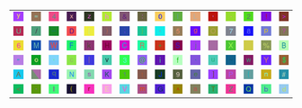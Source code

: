 <table>
<tr>
<td><img src="79.gif"></td>
<td><img src="3D.gif"></td>
<td><img src="34.gif"></td>
<td><img src="78.gif"></td>
<td><img src="7A.gif"></td>
<td><img src="68.gif"></td>
<td><img src="26.gif"></td>
<td><img src="3A.gif"></td>
<td><img src="30.gif"></td>
<td><img src="6C.gif"></td>
<td><img src="4C.gif"></td>
<td><img src="2C.gif"></td>
<td><img src="2E.gif"></td>
<td><img src="32.gif"></td>
<td><img src="21.gif"></td>
<td><img src="3E.gif"></td>
</tr>
<tr>
<td><img src="55.gif"></td>
<td><img src="2F.gif"></td>
<td><img src="5F.gif"></td>
<td><img src="44.gif"></td>
<td><img src="5B.gif"></td>
<td><img src="29.gif"></td>
<td><img src="3B.gif"></td>
<td><img src="7D.gif"></td>
<td><img src="2A.gif"></td>
<td><img src="35.gif"></td>
<td><img src="67.gif"></td>
<td><img src="4F.gif"></td>
<td><img src="37.gif"></td>
<td><img src="38.gif"></td>
<td><img src="70.gif"></td>
<td><img src="3F.gif"></td>
</tr>
<tr>
<td><img src="36.gif"></td>
<td><img src="4D.gif"></td>
<td><img src="57.gif"></td>
<td><img src="46.gif"></td>
<td><img src="6B.gif"></td>
<td><img src="48.gif"></td>
<td><img src="43.gif"></td>
<td><img src="52.gif"></td>
<td><img src="2B.gif"></td>
<td><img src="53.gif"></td>
<td><img src="6A.gif"></td>
<td><img src="gr3.gif"></td>
<td><img src="58.gif"></td>
<td><img src="gr1.gif"></td>
<td><img src="25.gif"></td>
<td><img src="42.gif"></td>
</tr>
<tr>
<td><img src="22.gif"></td>
<td><img src="6F.gif"></td>
<td><img src="27.gif"></td>
<td><img src="63.gif"></td>
<td><img src="7C.gif"></td>
<td><img src="76.gif"></td>
<td><img src="33.gif"></td>
<td><img src="40.gif"></td>
<td><img src="69.gif"></td>
<td><img src="66.gif"></td>
<td><img src="60.gif"></td>
<td><img src="75.gif"></td>
<td><img src="7E.gif"></td>
<td><img src="77.gif"></td>
<td><img src="59.gif"></td>
<td><img src="24.gif"></td>
</tr>
<tr>
<td><img src="41.gif"></td>
<td><img src="gr2.gif"></td>
<td><img src="71.gif"></td>
<td><img src="4E.gif"></td>
<td><img src="73.gif"></td>
<td><img src="4B.gif"></td>
<td><img src="31.gif"></td>
<td><img src="74.gif"></td>
<td><img src="4A.gif"></td>
<td><img src="39.gif"></td>
<td><img src="65.gif"></td>
<td><img src="5D.gif"></td>
<td><img src="50.gif"></td>
<td><img src="7B.gif"></td>
<td><img src="6E.gif"></td>
<td><img src="23.gif"></td>
</tr>
<tr>
<td><img src="3C.gif"></td>
<td><img src="2D.gif"></td>
<td><img src="49.gif"></td>
<td><img src="28.gif"></td>
<td><img src="72.gif"></td>
<td><img src="45.gif"></td>
<td><img src="56.gif"></td>
<td><img src="6D.gif"></td>
<td><img src="47.gif"></td>
<td><img src="5E.gif"></td>
<td><img src="61.gif"></td>
<td><img src="54.gif"></td>
<td><img src="5A.gif"></td>
<td><img src="51.gif"></td>
<td><img src="62.gif"></td>
<td><img src="64.gif"></td>
</tr>
</table>
